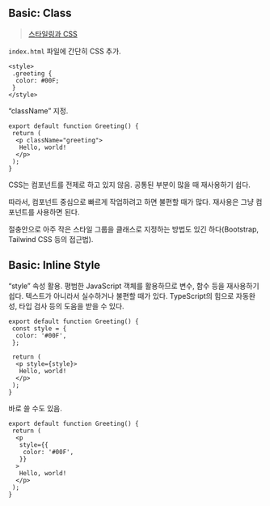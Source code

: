 ## Basic: Class

> [스타일링과 CSS](https://ko.reactjs.org/docs/faq-styling.html)
>

`index.html` 파일에 간단히 CSS 추가.

```tsx
<style>
 .greeting {
  color: #00F;
 }
</style>
```

“className” 지정.

```tsx
export default function Greeting() {
 return (
  <p className="greeting">
   Hello, world!
  </p>
 );
}
```

CSS는 컴포넌트를 전제로 하고 있지 않음. 공통된 부분이 많을 때 재사용하기 쉽다.

따라서, 컴포넌트 중심으로 빠르게 작업하려고 하면 불편할 때가 많다. 재사용은 그냥 컴포넌트를 사용하면 된다.

절충안으로 아주 작은 스타일 그룹을 클래스로 지정하는 방법도 있긴 하다(Bootstrap, Tailwind CSS 등의 접근법).

## Basic: Inline Style

“style” 속성 활용. 평범한 JavaScript 객체를 활용하므로 변수, 함수 등을 재사용하기 쉽다. 텍스트가 아니라서 실수하거나 불편할 때가 있다. TypeScript의 힘으로 자동완성, 타입 검사 등의 도움을 받을 수 있다.

```tsx
export default function Greeting() {
 const style = {
  color: '#00F',
 };
 
 return (
  <p style={style}>
   Hello, world!
  </p>
 );
}
```

바로 쓸 수도 있음.

```tsx
export default function Greeting() {
 return (
  <p
   style={{
    color: '#00F',
   }}
  >
   Hello, world!
  </p>
 );
}
```
